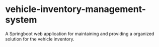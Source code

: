 # vehicle-inventory-management-system
A Springboot web application for maintaining and providing a organized solution for the vehicle inventory.
